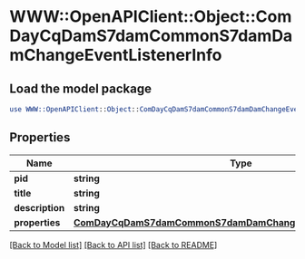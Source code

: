 # WWW::OpenAPIClient::Object::ComDayCqDamS7damCommonS7damDamChangeEventListenerInfo

## Load the model package
```perl
use WWW::OpenAPIClient::Object::ComDayCqDamS7damCommonS7damDamChangeEventListenerInfo;
```

## Properties
Name | Type | Description | Notes
------------ | ------------- | ------------- | -------------
**pid** | **string** |  | [optional] 
**title** | **string** |  | [optional] 
**description** | **string** |  | [optional] 
**properties** | [**ComDayCqDamS7damCommonS7damDamChangeEventListenerProperties**](ComDayCqDamS7damCommonS7damDamChangeEventListenerProperties.md) |  | [optional] 

[[Back to Model list]](../README.md#documentation-for-models) [[Back to API list]](../README.md#documentation-for-api-endpoints) [[Back to README]](../README.md)


